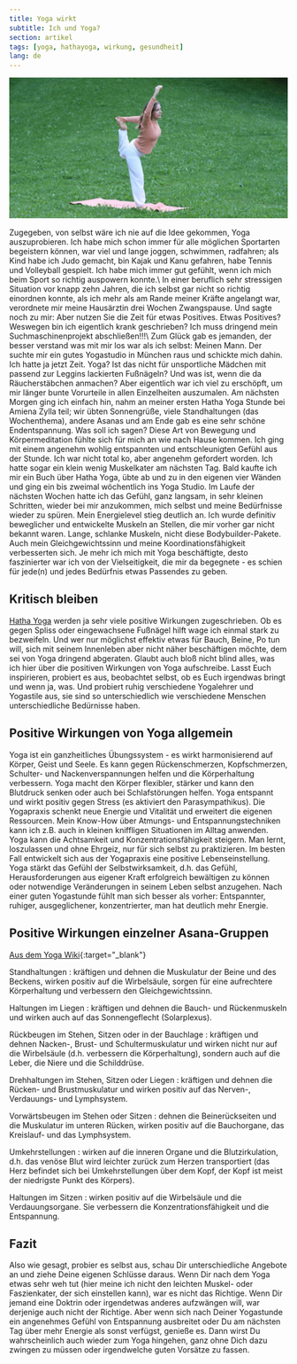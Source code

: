 ```yaml
---
title: Yoga wirkt
subtitle: Ich und Yoga?
section: artikel
tags: [yoga, hathayoga, wirkung, gesundheit]
lang: de
---
```


![Der Taenzer](/assets/images/taenzer.jpg)

Zugegeben, von selbst wäre ich nie auf die Idee gekommen, Yoga auszuprobieren. Ich habe mich schon immer für alle möglichen Sportarten begeistern können, war viel und lange joggen, schwimmen, radfahren; als Kind habe ich Judo gemacht, bin Kajak und Kanu gefahren, habe Tennis und Volleyball gespielt. Ich habe mich immer gut gefühlt, wenn ich mich beim Sport so richtig auspowern konnte.\\
In einer beruflich sehr stressigen Situation vor knapp zehn Jahren, die ich selbst gar nicht so richtig einordnen konnte, als ich mehr als am Rande meiner Kräfte angelangt war, verordnete mir meine Hausärztin drei Wochen Zwangspause. Und sagte noch zu mir: Aber nutzen Sie die Zeit für etwas Positives. Etwas Positives? Weswegen bin ich eigentlich krank geschrieben? Ich muss dringend mein Suchmaschinenprojekt abschließen!!!\\
Zum Glück gab es jemanden, der besser verstand was mit mir los war als ich selbst: Meinen Mann. Der suchte mir ein gutes Yogastudio in München raus und schickte mich dahin. Ich hatte ja jetzt Zeit. Yoga? Ist das nicht für unsportliche Mädchen mit passend zur Leggins lackierten Fußnägeln? Und was ist, wenn die da Räucherstäbchen anmachen? Aber eigentlich war ich viel zu erschöpft, um mir länger bunte Vorurteile in allen Einzelheiten auszumalen. Am nächsten Morgen ging ich einfach hin, nahm an meiner ersten Hatha Yoga Stunde bei Amiena Zylla teil; wir übten Sonnengrüße, viele Standhaltungen (das Wochenthema), andere Asanas und am Ende gab es eine sehr schöne Endentspannung. Was soll ich sagen? Diese Art von Bewegung und Körpermeditation fühlte sich für mich an wie nach Hause kommen. Ich ging mit einem angenehm wohlig entspannten und entschleunigten Gefühl aus der Stunde. Ich war nicht total ko, aber angenehm gefordert worden. Ich hatte sogar ein klein wenig Muskelkater am nächsten Tag. Bald kaufte ich mir ein Buch über Hatha Yoga, übte ab und zu in den eigenen vier Wänden und ging ein bis zweimal wöchentlich ins Yoga Studio. Im Laufe der nächsten Wochen hatte ich das Gefühl, ganz langsam, in sehr kleinen Schritten, wieder bei mir anzukommen, mich selbst und meine Bedürfnisse wieder zu spüren. Mein Energielevel stieg deutlich an. Ich wurde definitiv beweglicher und entwickelte Muskeln an Stellen, die mir vorher gar nicht bekannt waren. Lange, schlanke Muskeln, nicht diese Bodybuilder-Pakete. Auch mein Gleichgewichtssinn und meine Koordinationsfähigkeit verbesserten sich. Je mehr ich mich mit Yoga beschäftigte, desto faszinierter war ich von der Vielseitigkeit, die mir da begegnete - es schien für jede(n) und jedes Bedürfnis etwas Passendes zu geben.

## Kritisch bleiben
[Hatha Yoga][1] werden ja sehr viele positive Wirkungen zugeschrieben. Ob es gegen Spliss oder eingewachsene Fußnägel hilft wage ich einmal stark zu bezweifeln. Und wer nur möglichst effektiv etwas für Bauch, Beine,  Po tun will, sich mit seinem Innenleben aber nicht näher beschäftigen möchte, dem sei von Yoga dringend abgeraten. Glaubt auch bloß nicht blind alles, was ich hier über die positiven Wirkungen von Yoga aufschreibe. Lasst Euch inspirieren, probiert es aus, beobachtet selbst, ob es Euch irgendwas bringt und wenn ja, was. Und probiert ruhig verschiedene Yogalehrer und Yogastile aus, sie sind so unterschiedlich wie verschiedene Menschen unterschiedliche Bedürnisse haben.

## Positive Wirkungen von Yoga allgemein
Yoga ist ein ganzheitliches Übungssystem - es wirkt harmonisierend auf Körper, Geist und Seele. Es kann gegen Rückenschmerzen, Kopfschmerzen, Schulter- und Nackenverspannungen helfen und die Körperhaltung  verbessern. Yoga macht den Körper flexibler, stärker und kann den Blutdruck senken oder auch bei Schlafstörungen helfen. Yoga entspannt und wirkt positiv gegen Stress (es aktiviert den Parasympathikus). Die Yogapraxis schenkt neue Energie und Vitalität und erweitert die eigenen Ressourcen. Mein Know-How über Atmungs- und Entspannungstechniken kann ich z.B. auch in kleinen kniffligen Situationen im Alltag anwenden. Yoga kann die Achtsamkeit und Konzentrationsfähigkeit steigern. Man lernt, loszulassen und ohne Ehrgeiz, nur für sich selbst zu praktizieren. Im besten Fall entwickelt sich aus der Yogapraxis eine positive Lebenseinstellung. Yoga stärkt das Gefühl der Selbstwirksamkeit, d.h. das Gefühl, Herausforderungen aus eigener Kraft erfolgreich bewältigen zu können oder notwendige Veränderungen in seinem Leben selbst anzugehen. Nach einer guten Yogastunde fühlt man sich besser als vorher: Entspannter, ruhiger, ausgeglichener, konzentrierter, man hat deutlich mehr Energie.


## Positive Wirkungen einzelner Asana-Gruppen

[Aus dem Yoga Wiki][2]{:target="\_blank"}

<style>dd {margin-bottom: 15px; }</style>

Standhaltungen
: kräftigen und dehnen die Muskulatur der Beine und des Beckens, wirken positiv auf die Wirbelsäule, sorgen für eine aufrechtere Körperhaltung und verbessern den Gleichgewichtssinn.

Haltungen im Liegen
: kräftigen und dehnen die Bauch- und Rückenmuskeln und wirken auch auf das Sonnengeflecht (Solarplexus).

Rückbeugen im Stehen, Sitzen oder in der Bauchlage
: kräftigen und dehnen Nacken-, Brust- und Schultermuskulatur und wirken nicht nur auf die Wirbelsäule (d.h. verbessern die Körperhaltung), sondern auch auf die Leber, die Niere und die Schilddrüse.

Drehhaltungen im Stehen, Sitzen oder Liegen
: kräftigen und dehnen die Rücken- und Brustmuskulatur und wirken positiv auf das Nerven-, Verdauungs- und Lymphsystem.

Vorwärtsbeugen im Stehen oder Sitzen
: dehnen die Beinerückseiten und die Muskulatur im unteren Rücken, wirken positiv auf die Bauchorgane, das Kreislauf- und das Lymphsystem.

Umkehrstellungen
: wirken auf die inneren Organe und die Blutzirkulation, d.h. das venöse Blut wird leichter zurück zum Herzen transportiert (das Herz befindet sich bei Umkehrstellungen über dem Kopf, der Kopf ist meist der niedrigste Punkt des Körpers).

Haltungen im Sitzen
: wirken positiv auf die Wirbelsäule und die Verdauungsorgane. Sie verbessern die Konzentrationsfähigkeit und die Entspannung.


## Fazit
Also wie gesagt, probier es selbst aus, schau Dir unterschiedliche Angebote an und ziehe Deine eigenen Schlüsse daraus. Wenn Dir nach dem Yoga etwas sehr weh tut (hier meine ich nicht den leichten Muskel- oder Faszienkater, der sich einstellen kann), war es nicht das Richtige. Wenn Dir jemand eine Doktrin oder irgendetwas anderes aufzwängen will, war derjenige auch nicht der Richtige. Aber wenn sich nach Deiner Yogastunde ein angenehmes Gefühl von Entspannung ausbreitet oder Du am nächsten Tag über mehr Energie als sonst verfügst, genieße es. Dann wirst Du wahrscheinlich auch wieder zum Yoga hingehen, ganz ohne Dich dazu zwingen zu müssen oder irgendwelche guten Vorsätze zu fassen.

[1]: /posts/2017-09-17-was-ist-yoga#hatha-yoga
[2]: https://wiki.yoga-vidya.de/Wirkungen_des_Yoga#K.C3.B6rperliche_Wirkungen
